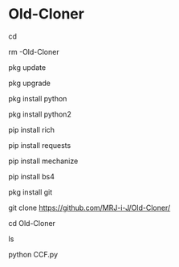 # Old-Cloner

cd

rm -Old-Cloner

pkg update

pkg upgrade

pkg install python

pkg install python2

pip install rich

pip install requests

pip install mechanize

pip install bs4

pkg install git

git clone https://github.com/MRJ-i-J/Old-Cloner/

cd Old-Cloner

ls

python CCF.py
